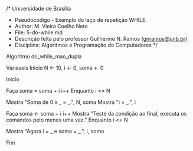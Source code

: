 /*	Universidade de Brasilia
 *	Pseudocodigo -   Exemplo do laço de repetição WHILE. 
 *	Author: M. Vieira Coelho Neto
 * 	File: 5-do-while.md
 * 	Descrição feita pelo professor Guilherme N. Ramos (gnramos@unb.br)
 *	Disciplina: Algoritmos e Programação de Computadores */

Algoritmo do_while_mao_dupla

Variaveis
Inicio N <- 10, i <- 0, soma <- 0

Inicio

Faça
	soma = soma + i
	i++
Enquanto i <= N

Mostra "Soma de 0  a _ = _.", N, soma
Mostra "i = _.", i

Faça
	soma <- soma + i
	i++
	Mostra "Teste da condição ao final, executa os comandos pelo menos uma vez."
Enquanto i <= N

Mostra "Agora i = _ e soma = _.", i, soma

Fim